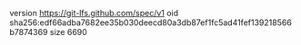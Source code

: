 version https://git-lfs.github.com/spec/v1
oid sha256:edf66adba7682ee35b030deecd80a3db87ef1fc5ad41fef139218566b7874369
size 6690
